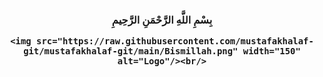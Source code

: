 <h3 align="center">
	بِسْمِ اللَّهِ الرَّحْمَنِ الرَّحِيمِ
	
	<img src="https://raw.githubusercontent.com/mustafakhalaf-git/mustafakhalaf-git/main/Bismillah.png" width="150" alt="Logo"/><br/>
</h3>

  <!--
**mustafakhalaf-git/mustafakhalaf-git** is a ✨ _special_ ✨ repository because its `README.md` (this file) appears on your GitHub profile.

Here are some ideas to get you started:

- 🔭 I’m currently working on ...
- 🌱 I’m currently learning ...
- 👯 I’m looking to collaborate on ...
- 🤔 I’m looking for help with ...
- 💬 Ask me about ...
- 📫 How to reach me: ...
- 😄 Pronouns: ...
- ⚡ Fun fact: ...
-->
